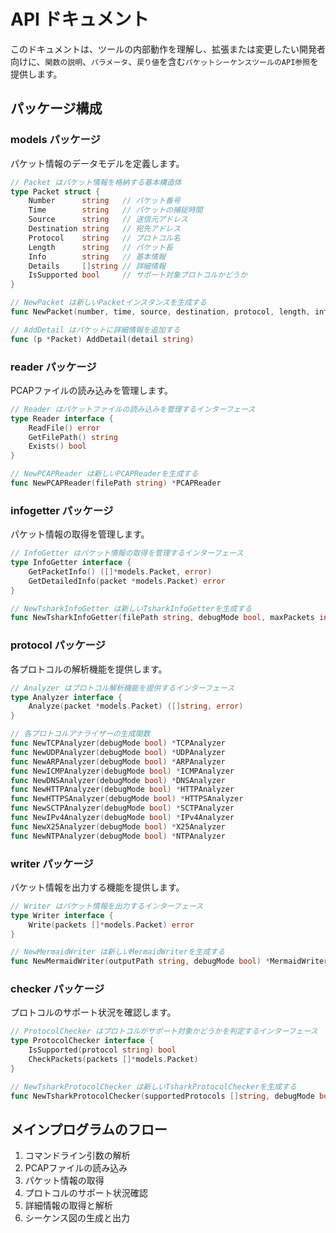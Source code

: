 # API ドキュメント
このドキュメントは、ツールの内部動作を理解し、拡張または変更したい開発者向けに、`関数の説明`、`パラメータ`、`戻り値`を含む`パケットシーケンスツールのAPI参照`を提供します。

## パッケージ構成

### models パッケージ
パケット情報のデータモデルを定義します。

```go
// Packet はパケット情報を格納する基本構造体
type Packet struct {
	Number      string   // パケット番号
	Time        string   // パケットの捕捉時間
	Source      string   // 送信元アドレス
	Destination string   // 宛先アドレス
	Protocol    string   // プロトコル名
	Length      string   // パケット長
	Info        string   // 基本情報
	Details     []string // 詳細情報
	IsSupported bool     // サポート対象プロトコルかどうか
}

// NewPacket は新しいPacketインスタンスを生成する
func NewPacket(number, time, source, destination, protocol, length, info string) *Packet

// AddDetail はパケットに詳細情報を追加する
func (p *Packet) AddDetail(detail string)
```

### reader パッケージ
PCAPファイルの読み込みを管理します。

```go
// Reader はパケットファイルの読み込みを管理するインターフェース
type Reader interface {
	ReadFile() error
	GetFilePath() string
	Exists() bool
}

// NewPCAPReader は新しいPCAPReaderを生成する
func NewPCAPReader(filePath string) *PCAPReader
```

### infogetter パッケージ
パケット情報の取得を管理します。

```go
// InfoGetter はパケット情報の取得を管理するインターフェース
type InfoGetter interface {
	GetPacketInfo() ([]*models.Packet, error)
	GetDetailedInfo(packet *models.Packet) error
}

// NewTsharkInfoGetter は新しいTsharkInfoGetterを生成する
func NewTsharkInfoGetter(filePath string, debugMode bool, maxPackets int, sourceIP, destinationIP, protocolName, ipFlag, startTime, endTime string) *TsharkInfoGetter
```

### protocol パッケージ
各プロトコルの解析機能を提供します。

```go
// Analyzer はプロトコル解析機能を提供するインターフェース
type Analyzer interface {
	Analyze(packet *models.Packet) ([]string, error)
}

// 各プロトコルアナライザーの生成関数
func NewTCPAnalyzer(debugMode bool) *TCPAnalyzer
func NewUDPAnalyzer(debugMode bool) *UDPAnalyzer
func NewARPAnalyzer(debugMode bool) *ARPAnalyzer
func NewICMPAnalyzer(debugMode bool) *ICMPAnalyzer
func NewDNSAnalyzer(debugMode bool) *DNSAnalyzer
func NewHTTPAnalyzer(debugMode bool) *HTTPAnalyzer
func NewHTTPSAnalyzer(debugMode bool) *HTTPSAnalyzer
func NewSCTPAnalyzer(debugMode bool) *SCTPAnalyzer
func NewIPv4Analyzer(debugMode bool) *IPv4Analyzer
func NewX25Analyzer(debugMode bool) *X25Analyzer
func NewNTPAnalyzer(debugMode bool) *NTPAnalyzer
```

### writer パッケージ
パケット情報を出力する機能を提供します。

```go
// Writer はパケット情報を出力するインターフェース
type Writer interface {
	Write(packets []*models.Packet) error
}

// NewMermaidWriter は新しいMermaidWriterを生成する
func NewMermaidWriter(outputPath string, debugMode bool) *MermaidWriter
```

### checker パッケージ
プロトコルのサポート状況を確認します。

```go
// ProtocolChecker はプロトコルがサポート対象かどうかを判定するインターフェース
type ProtocolChecker interface {
	IsSupported(protocol string) bool
	CheckPackets(packets []*models.Packet)
}

// NewTsharkProtocolChecker は新しいTsharkProtocolCheckerを生成する
func NewTsharkProtocolChecker(supportedProtocols []string, debugMode bool) *TsharkProtocolChecker
```

## メインプログラムのフロー
1. コマンドライン引数の解析
2. PCAPファイルの読み込み
3. パケット情報の取得
4. プロトコルのサポート状況確認
5. 詳細情報の取得と解析
6. シーケンス図の生成と出力
